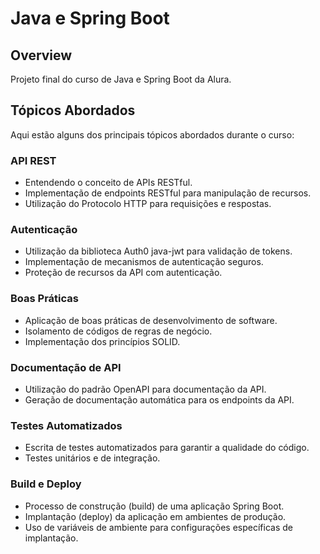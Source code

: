 # Java e Spring Boot

## Overview

Projeto final do curso de Java e Spring Boot da Alura.

## Tópicos Abordados

Aqui estão alguns dos principais tópicos abordados durante o curso:

### API REST

- Entendendo o conceito de APIs RESTful.
- Implementação de endpoints RESTful para manipulação de recursos.
- Utilização do Protocolo HTTP para requisições e respostas.

### Autenticação

- Utilização da biblioteca Auth0 java-jwt para validação de tokens.
- Implementação de mecanismos de autenticação seguros.
- Proteção de recursos da API com autenticação.

### Boas Práticas

- Aplicação de boas práticas de desenvolvimento de software.
- Isolamento de códigos de regras de negócio.
- Implementação dos princípios SOLID.

### Documentação de API

- Utilização do padrão OpenAPI para documentação da API.
- Geração de documentação automática para os endpoints da API.

### Testes Automatizados

- Escrita de testes automatizados para garantir a qualidade do código.
- Testes unitários e de integração.

### Build e Deploy

- Processo de construção (build) de uma aplicação Spring Boot.
- Implantação (deploy) da aplicação em ambientes de produção.
- Uso de variáveis de ambiente para configurações específicas de implantação.

